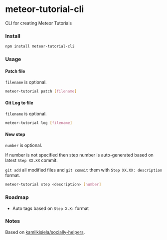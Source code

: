 # meteor-tutorial-cli

CLI for creating Meteor Tutorials

### Install

```bash
npm install meteor-tutorial-cli
```

### Usage


#### Patch file

`filename` is optional.

```bash
meteor-tutorial patch [filename]
```

#### Git Log to file

`filename` is optional.

```bash
meteor-tutorial log [filename]
```

#### New step

`number` is optional.

If number is not specified then step number is auto-generated based on latest `Step XX.XX` commit.

`git add` all modified files and `git commit` them with `Step XX.XX: description` format.

```bash
meteor-tutorial step <description> [number]
```

### Roadmap

- Auto tags based on `Step X.X:` format

### Notes

Based on [kamilkisiela/socially-helpers](https://github.com/kamilkisiela/meteor-angular-socially-helpers).
